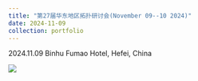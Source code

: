 ```yaml
---
title: "第27届华东地区拓扑研讨会(November 09--10 2024)"
date: 2024-11-09
collection: portfolio
---
```


2024.11.09 Binhu Fumao Hotel, Hefei, China

<img src="https://llddeddym.github.io/images/2024-11-09.jpg"/>